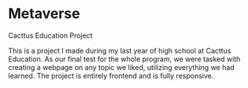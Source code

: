 # Metaverse
 Cacttus Education Project

This is a project I made during my last year of high school at Cacttus Education. As our final test for the whole program, we were tasked with creating a webpage on any topic we liked, utilizing everything we had learned. The project is entirely frontend and is fully responsive.